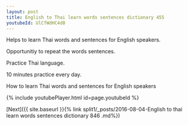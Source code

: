 ```yaml
---
layout: post
title: English to Thai learn words sentences dictionary 455 
youtubeId: UlCfWdHC4d0
---
```

 
 
Helps to learn Thai words and sentences for English speakers.

Opportunitiy to repeat the words sentences. 

Practice Thai language. 
 
10 minutes practice every day. 
 
How to learn Thai words and sentences for English speakers 
 
{% include youtubePlayer.html id=page.youtubeId %}
 
 
[Next]({{ site.baseurl }}{% link  split1/_posts/2016-08-04-English to thai learn words sentences dictionary 846 .md%})
 
